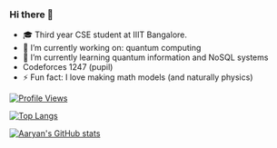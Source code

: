 ### Hi there 👋

<!--
**Aaryan-Ajith-Dev/Aaryan-Ajith-Dev** is a ✨ _special_ ✨ repository because its `README.md` (this file) appears on your GitHub profile.

Here are some ideas to get you started:
- 👯 I’m looking to collaborate on : 
- 🤔 I’m looking for help with : 
- 💬 Ask me about ...
- 📫 How to reach me: 
-->
- 🎓 Third year CSE student at IIIT Bangalore.
- 🔭 I’m currently working on: quantum computing
- 🌱 I’m currently learning quantum information and NoSQL systems
- Codeforces 1247 (pupil)
- ⚡ Fun fact: I love making math models (and naturally physics)

[![Profile Views](https://komarev.com/ghpvc/?username=Aaryan-Ajith-Dev&color=green)](https://github.com/Aaryan-Ajith-Dev)  

[![Top Langs](https://github-readme-stats.vercel.app/api/top-langs/?username=Aaryan-Ajith-Dev&layout=compact)](https://github.com/Aaryan-Ajith-Dev)

[![Aaryan's GitHub stats](https://github-readme-stats.vercel.app/api?username=Aaryan-Ajith-Dev)
](https://github.com/Aaryan-Ajith-Dev)
